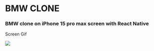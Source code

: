 ## <h1>BMW CLONE</h1>

<h3>BMW clone on iPhone 15 pro max screen with React Native </h3>

Screen Gif

![]("./src/assets/images/gif.mov")
